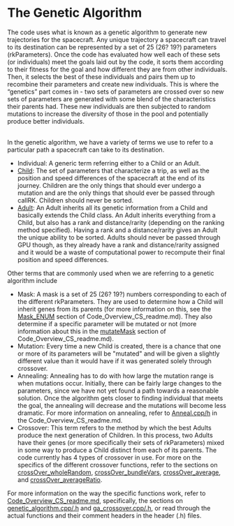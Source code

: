 <h1>The Genetic Algorithm</h1>
The code uses what is known as a genetic algorithm to generate new trajectories for the spacecraft. Any unique trajectory a spacecraft can travel to its destination can be represented by a set of 25 (26? 19?) parameters (rkParameters). Once the code has evaluated how well each of these sets (or individuals) meet the goals laid out by the code, it sorts them according to their fitness for the goal and how different they are from other individuals. Then, it selects the best of these individuals and pairs them up to recombine their parameters and create new individuals. This is where the “genetics” part comes in - two sets of parameters are crossed over so new sets of parameters are generated with some blend of the characteristics their parents had. These new individuals are then subjected to random mutations to increase the diversity of those in the pool and potentially produce better individuals. 
<br></br>

In the genetic algorithm, we have a variety of terms we use to refer to a particular path a spacecraft can take to its destination.

- Individual: A generic term referring either to a Child or an Adult.
- [Child](../Cuda/Genetic_Algorithm/child.h): The set of parameters that characterize a trip, as well as the position and speed differences of the spacecraft at the end of its journey. Children are the only things that should ever undergo a mutation and are the only things that should ever be passed through callRK. Children should never be sorted.
- [Adult](../Cuda/Genetic_Algorithm/adult.h): An Adult inherits all its genetic information from a Child and basically extends the Child class. An Adult inherits everything from a Child, but also has a rank and distance/rarity (depending on the ranking method specified). Having a rank and a distance/rarity gives an Adult the unique ability to be sorted. Adults should never be passed through GPU though, as they already have a rank and distance/rarity assigned and it would be a waste of computational power to recompute their final position and speed differences.


Other terms that are commonly used when we are referring to a genetic algorithm include

- Mask: A mask is a set of 25 (26? 19?) numbers corresponding to each of the different rkParameters. They are used to determine how a Child will inherit genes from its parents (for more information on this, see the [Mask_ENUM](./Code_Overview_CS_readme.md#maskvalue-enum) section of Code_Overview_CS_readme.md). They also determine if a specific parameter will be mutated or not (more information about this in the [mutateMask](./Code_Overview_CS_readme.md#mutatemask) section of Code_Overview_CS_readme.md).
- Mutation: Every time a new Child is created, there is a chance that one or more of its parameters will be "mutated" and will be given a slightly different value than it would have if it was generated solely through crossover.
- Annealing: Annealing has to do with how large the mutation range is when mutations occur. Initially, there can be fairly large changes to the parameters, since we have not yet found a path towards a reasonable solution. Once the algorithm gets closer to finding individual that meets the goal, the annealing will decrease and the mutations will become less dramatic. For more information on annealing, refer to [Anneal.cpp/h](./Code_Overview_CS_readme.md#annealcpph) in the Code_Overview_CS_readme.md.
- Crossover: This term refers to the method by which the best Adults produce the next generation of Children. In this process, two Adults have their genes (or more specifically their sets of rkParameters) mixed in some way to produce a Child distinct from each of its parents. The code currently has 4 types of crossover in use. For more on the specifics of the different crossover functions, refer to the sections on [crossOver_wholeRandom](./Code_Overview_CS_readme.md#crossover_wholerandom), [crossOver_bundleVars](./Code_Overview_CS_readme.md#crossover_bundlevars), [crossOver_average](./Code_Overview_CS_readme.md#crossover_average), and [crossOver_averageRatio](./Code_Overview_CS_readme.md#crossover_averageratio).

For more information on the way the specific functions work, refer to [Code_Overview_CS_readme.md](./Code_Overview_CS_readme.md#table-of-contents), specifically, the sections on [genetic_algorithm.cpp/.h](./Code_Overview_CS_readme.md#geneticalgorithmcpph) and [ga_crossover.cpp/.h](./Code_Overview_CS_readme.md#ga_crossovercpph), or read through the actual functions and their comment headers in the header (.h) files.